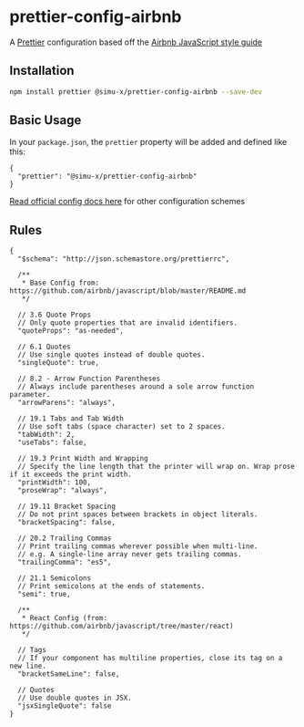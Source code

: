 # prettier-config-airbnb

A [Prettier](https://prettier.io/) configuration based off the [Airbnb JavaScript style guide](https://github.com/airbnb/javascript)

## Installation

```sh
npm install prettier @simu-x/prettier-config-airbnb --save-dev
```

## Basic Usage

In your `package.json`, the `prettier` property will be added and defined like this:

```jsonc
{
  "prettier": "@simu-x/prettier-config-airbnb"
}
```

[Read official config docs here](https://prettier.io/docs/en/configuration.html#sharing-configurations) for other configuration schemes

## Rules

```jsonc
{
  "$schema": "http://json.schemastore.org/prettierrc",
  
  /**
   * Base Config from: https://github.com/airbnb/javascript/blob/master/README.md
   */

  // 3.6 Quote Props
  // Only quote properties that are invalid identifiers.
  "quoteProps": "as-needed",
  
  // 6.1 Quotes
  // Use single quotes instead of double quotes.
  "singleQuote": true,
  
  // 8.2 - Arrow Function Parentheses
  // Always include parentheses around a sole arrow function parameter.
  "arrowParens": "always",
  
  // 19.1 Tabs and Tab Width
  // Use soft tabs (space character) set to 2 spaces.
  "tabWidth": 2,
  "useTabs": false,
  
  // 19.3 Print Width and Wrapping
  // Specify the line length that the printer will wrap on. Wrap prose if it exceeds the print width.
  "printWidth": 100,
  "proseWrap": "always",
  
  // 19.11 Bracket Spacing
  // Do not print spaces between brackets in object literals.
  "bracketSpacing": false,
  
  // 20.2 Trailing Commas
  // Print trailing commas wherever possible when multi-line.
  // e.g. A single-line array never gets trailing commas.
  "trailingComma": "es5",
  
  // 21.1 Semicolons
  // Print semicolons at the ends of statements.
  "semi": true,
  
  /**
   * React Config (from: https://github.com/airbnb/javascript/tree/master/react)
   */

  // Tags
  // If your component has multiline properties, close its tag on a new line.
  "bracketSameLine": false,
  
  // Quotes
  // Use double quotes in JSX.
  "jsxSingleQuote": false
}
```
